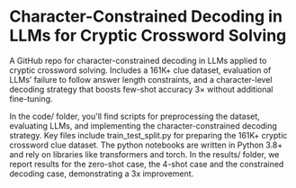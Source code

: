 # Character-Constrained Decoding in LLMs for Cryptic Crossword Solving
A GitHub repo for character-constrained decoding in LLMs applied to cryptic crossword solving. Includes a 161K+ clue dataset, evaluation of LLMs’ failure to follow answer length constraints, and a character-level decoding strategy that boosts few-shot accuracy 3× without additional fine-tuning.

In the code/ folder, you'll find scripts for preprocessing the dataset, evaluating LLMs, and implementing the character-constrained decoding strategy. Key files include train_test_split.py for preparing the 161K+ cryptic crossword clue dataset. The python notebooks are written in Python 3.8+ and rely on libraries like transformers and torch. In the results/ folder, we report results for the zero-shot case, the 4-shot case and the constrained decoding case, demonstrating a 3x improvement.
